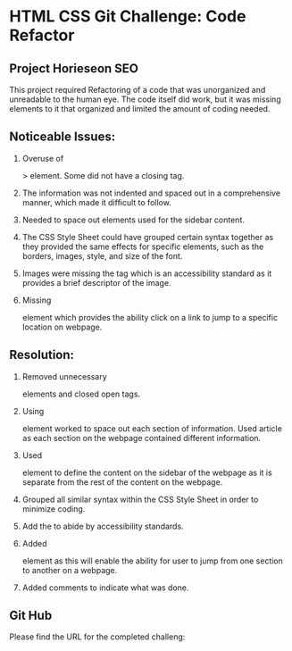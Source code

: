 # HTML CSS Git Challenge: Code Refactor

## Project Horieseon SEO

This project required Refactoring of a code that was unorganized and unreadable to the human eye. The code itself did work, but it was missing elements to it that organized and limited the amount of coding needed.

## Noticeable Issues:

1. Overuse of <div>> element. Some did not have a closing tag.

2. The information was not indented and spaced out in a comprehensive manner, which made it difficult to follow.

3. Needed to space out elements used for the sidebar content.

4. The CSS Style Sheet could have grouped certain syntax together as they provided the same effects for specific elements, such as the borders, images, style, and size of the font.

5. Images were missing the <alt> tag which is an accessibility standard as it provides a brief descriptor of the image.

6. Missing <nav> element which provides the ability click on a link to jump to a specific location on webpage.

## Resolution:

1. Removed unnecessary <div> elements and closed open tags.

2. Using <article> element worked to space out each section of information. Used article as each section on the webpage contained different information.

3. Used <aside> element to define the content on the sidebar of the webpage as it is separate from the rest of the content on the webpage.

4. Grouped all similar syntax within the CSS Style Sheet in order to minimize coding.

5. Add the <alt> to abide by accessibility standards.

6. Added <nav> element as this will enable the ability for user to jump from one section to another on a webpage.

7. Added comments to indicate what was done.


## Git Hub 

Please find the URL for the completed challeng: 
